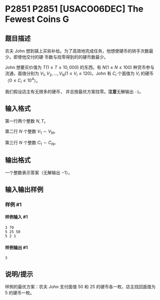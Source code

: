 # P2851 P2851 [USACO06DEC] The Fewest Coins G

## 题目描述

农夫 John 想到镇上买些补给。为了高效地完成任务，他想使硬币的转手次数最少。即使他交付的硬 币数与找零得到的的硬币数最少。 


John 想要买价值为 $T(1 \le T \le 10,000)$ 的东西。有 $N(1 \le N \le 100)$ 种货币参与流通，面值分别为 $V_1,V_2,\dots,V_N(1 \le V_i \le 120)$。John 有 $C_i$ 个面值为 $V_i$ 的硬币（$0 \le C_i \le 10 ^ 4$）。

我们假设店主有无限多的硬币， 并总按最优方案找零。**注意**无解输出 `-1`。

## 输入格式

第一行两个整数 $N,T$。

第二行 $N$ 个整数 $V_1 \sim V_N$。

第三行 $N$ 个整数 $C_1 \sim C_N$。

## 输出格式

一个整数表示答案（无解输出 $-1$）。

## 输入输出样例

### 样例 #1

#### 样例输入 #1

```
3 70
5 25 50
5 2 1
```

#### 样例输出 #1

```
3
```

## 说明/提示

样例的最优方案：农夫 John 支付面值 $50$ 和 $25$ 的硬币各一枚，店主找回面值为 $5$ 的硬币一枚。
